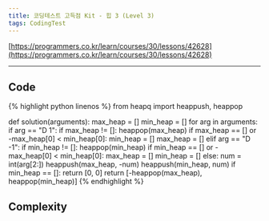 ```yaml
---
title: 코딩테스트 고득점 Kit - 힙 3 (Level 3)
tags: CodingTest
---
```


[https://programmers.co.kr/learn/courses/30/lessons/42628](https://programmers.co.kr/learn/courses/30/lessons/42628)

<!--more-->

---

## Code
{% highlight python linenos %}
from heapq import heappush, heappop

def solution(arguments):
    max_heap = []
    min_heap = []
    for arg in arguments:
        if arg == "D 1":
            if max_heap != []:
                heappop(max_heap)
                if max_heap == [] or -max_heap[0] < min_heap[0]:
                    min_heap = []
                    max_heap = []
        elif arg == "D -1":
            if min_heap != []:
                heappop(min_heap)
                if min_heap == [] or -max_heap[0] < min_heap[0]:
                    max_heap = []
                    min_heap = []
        else:
            num = int(arg[2:])
            heappush(max_heap, -num)
            heappush(min_heap, num)
    if min_heap == []:
        return [0, 0]
    return [-heappop(max_heap), heappop(min_heap)]
{% endhighlight %}


## Complexity
